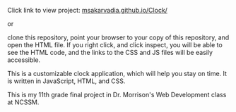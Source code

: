 Click link to view project: [msakarvadia.github.io/Clock/](https://msakarvadia.github.io/Clock/)

or

clone this repository, point your browser to your copy of this repository, and open the HTML file. If you right click, and click inspect, you will be able to see the HTML code, and the links to the CSS and JS files will be easily accessible.

This is a customizable clock application, which will help you stay on time. It is written in JavaScript, HTML, and CSS. 


This is my 11th grade final project in Dr. Morrison's Web Development class at NCSSM.
